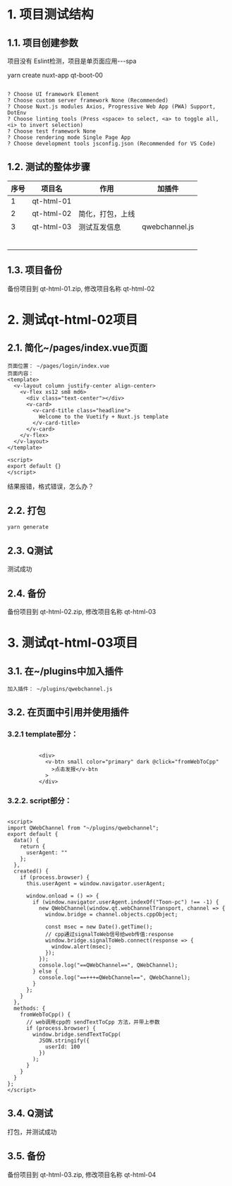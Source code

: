 # 1. 项目测试结构

## 1.1. 项目创建参数

项目没有 Eslint检测，项目是单页面应用---spa

yarn create nuxt-app qt-boot-00

```

? Choose UI framework Element
? Choose custom server framework None (Recommended)
? Choose Nuxt.js modules Axios, Progressive Web App (PWA) Support, DotEnv
? Choose linting tools (Press <space> to select, <a> to toggle all, <i> to invert selection)
? Choose test framework None
? Choose rendering mode Single Page App
? Choose development tools jsconfig.json (Recommended for VS Code)
```



## 1.2. 测试的整体步骤

| 序号 | 项目名     | 作用             | 加插件         |
| ---- | ---------- | ---------------- | -------------- |
| 1    | qt-html-01 |                  |                |
| 2    | qt-html-02 | 简化，打包，上线 |                |
| 3    | qt-html-03 | 测试互发信息     | qwebchannel.js |
|      |            |                  |                |
|      |            |                  |                |
|      |            |                  |                |
|      |            |                  |                |
|      |            |                  |                |
|      |            |                  |                |

## 1.3. 项目备份

备份项目到 qt-html-01.zip,   修改项目名称 qt-html-02



# 2. 测试qt-html-02项目

## 2.1. 简化~/pages/index.vue页面

```
页面位置： ~/pages/login/index.vue
页面内容：
<template>
  <v-layout column justify-center align-center>
    <v-flex xs12 sm8 md6>
      <div class="text-center"></div>
      <v-card>
        <v-card-title class="headline">
          Welcome to the Vuetify + Nuxt.js template
        </v-card-title>
      </v-card>
    </v-flex>
  </v-layout>
</template>

<script>
export default {}
</script>

```

结果报错，格式错误，怎么办？

## 2.2. 打包

```
yarn generate
```

## 2.3. Q测试

测试成功

## 2.4. 备份

备份项目到 qt-html-02.zip,   修改项目名称 qt-html-03



# 3. 测试qt-html-03项目

## 3.1. 在~/plugins中加入插件

```
加入插件： ~/plugins/qwebchannel.js
```

## 3.2. 在页面中引用并使用插件

### 3.2.1 template部分：

```

          <div>
            <v-btn small color="primary" dark @click="fromWebToCpp"
              >点击发报</v-btn
            >
          </div>
```

### 3.2.2. script部分：

```

<script>
import QWebChannel from "~/plugins/qwebchannel";
export default {
  data() {
    return {
      userAgent: ""
    };
  },
  created() {
    if (process.browser) {
      this.userAgent = window.navigator.userAgent;

      window.onload = () => {
        if (window.navigator.userAgent.indexOf("Toon-pc") !== -1) {
          new QWebChannel(window.qt.webChannelTransport, channel => {
            window.bridge = channel.objects.cppObject;

            const msec = new Date().getTime();
            // cpp通过signalToWeb信号给web传值:response
            window.bridge.signalToWeb.connect(response => {
              window.alert(msec);
            });
          });
          console.log("==QWebChannel==", QWebChannel);
        } else {
          console.log("==+++=QWebChannel==", QWebChannel);
        }
      };
    }
  },
  methods: {
    fromWebToCpp() {
      // web调用cpp的 sendTextToCpp 方法，并带上参数
      if (process.browser) {
        window.bridge.sendTextToCpp(
          JSON.stringify({
            userId: 100
          })
        );
      }
    }
  }
};
</script>

```



## 3.4. Q测试

打包，并测试成功

## 3.5. 备份

备份项目到 qt-html-03.zip,   修改项目名称 qt-html-04
















